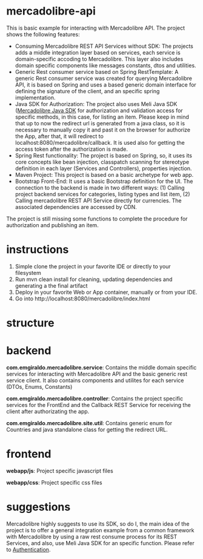 # mercadolibre-api

This is basic example for interacting with Mercadolibre API. The project shows the following features:

- Consuming Mercadolibre REST API Services without SDK: The projects adds a middle integration layer based on services, each service is domain-specific accoding to Mercadolibre. This layer also includes domain specific components like messages constants, dtos and utilities. 
- Generic Rest consumer service based on Spring RestTemplate: A generic Rest consumer service was created for querying Mercadolibre API, it is based on Spring and uses a based generic domain interface for defining the signature of the client, and an specific spring implementation.
- Java SDK for Authorization: The project also uses Meli Java SDK ([Mercadolibre Java SDK](http://developers.mercadolibre.com/java-sdk/) for authorization and validation access for specific methods, in this case, for listing an item. Please keep in mind that up to now the redirect url is generated from a java class, so it is necessary to manually copy it and past it on the browser for authorize the App, after that, it will redirect to localhost:8080/mercadolibre/callback. It is used also for getting the access token after the authorization is made.
- Spring Rest functionality: The project is based on Spring, so, it uses its core concepts like bean injection, classpatch scanning for stereotype definition in each layer (Services and Controllers), properties injection.
- Maven Project: This project is based on a basic archetype for web app.
- Bootstrap Front-End: It uses a basic Bootstrap definition for the UI. The connection to the backend is made in two different ways: (1) Calling project backend services for categories, listing types and list item, (2) Calling mercadolibre REST API Service directly for currencies. The associated dependencies are accessed by CDN.

The project is still missing some functions to complete the procedure for authorization and publishing an item.

# instructions
1. Simple clone the project in your favorite IDE or directly to your filesystem
2. Run mvn clean install for cleaning, updating dependencies and generating a the final artifact
3. Deploy in your favorite Web or App container, manually or from your IDE.
4. Go into http://localhost:8080/mercadolibre/index.html

# structure

# backend
**com.emgiraldo.mercadolibre.service**: Contains the middle domain specific services for interacting with Mercadolibre API and the basic generic rest service client. It also contains components and utilites for each service (DTOs, Enums, Constants)

**com.emgiraldo.mercadolibre.controller**: Contains the project specific services for the FrontEnd and the Callback REST Service for receiving the client after authorizating the app.

**com.emgiraldo.mercadolibre.site.util**: Contains generic enum for Countries and java standalone class for getting the redirect URL.

# frontend
**webapp/js**: Project specific javascript files

**webapp/css**: Project specific css files

# suggestions

Mercadolibre highly suggests to use its SDK, so do I, the main idea of the project is to offer a general integration example from a common framework with Mercadolibre by using a raw rest consume process for its REST Services, and also, use Meli Java SDK for an specific function. Please refer to [Authentication](http://developers.mercadolibre.com/authentication-and-authorization/).

